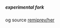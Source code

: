 ##### experimental fork

og source [remiprev/her]


[remiprev/her]: https://github.com/remiprev/her

